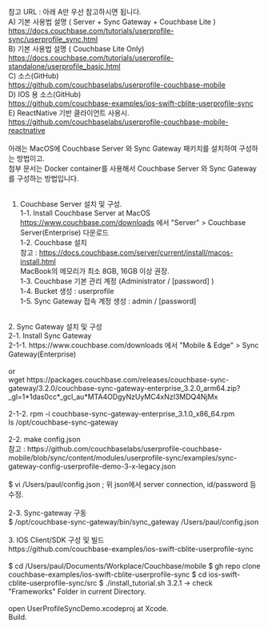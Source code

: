 참고 URL :  아래 A만 우선 참고하시면 됩니다. <br>
A) 기본 사용법 설명 ( Server + Sync Gateway + Couchbase Lite ) <br>
https://docs.couchbase.com/tutorials/userprofile-sync/userprofile_sync.html <br>
B) 기본 사용법 설명 ( Couchbase Lite Only) <br>
https://docs.couchbase.com/tutorials/userprofile-standalone/userprofile_basic.html <br>
C) 소스(GitHub) <br>
https://github.com/couchbaselabs/userprofile-couchbase-mobile <br>
D) IOS 용 소스(GitHub) <br>
https://github.com/couchbase-examples/ios-swift-cblite-userprofile-sync <br>
E) ReactNative 기반 클라이언트 사용시. <br>
https://github.com/couchbaselabs/userprofile-couchbase-mobile-reactnative <br>
<br>
아래는 MacOS에 Couchbase Server 와 Sync Gateway 패키치를 설치하여 구성하는 방법이고. <br>
첨부 문서는 Docker container를 사용해서 Couchbase Server 와 Sync Gateway 를 구성하는 방법입니다. <br>
<br>
1. Couchbase Server 설치 및 구성.<br>
1-1. Install Couchbase Server at MacOS<br>
 https://www.couchbase.com/downloads 에서 "Server" > Couchbase Server(Enterprise) 다운로드  <br>
1-2. Couchbase 설치 <br>
 참고 : https://docs.couchbase.com/server/current/install/macos-install.html <br>
 MacBook의 메모리가 최소 8GB, 16GB 이상 권장. <br>
1-3. Couchbase 기본 관리 계정 (Administrator / [password] ) <br>
1-4. Bucket 생성 : userprofile <br>
1-5. Sync Gateway 접속 계정 생성 : admin / [password]  <br>
<br>
2. Sync Gateway 설치 및 구성 <br>
2-1. Install Sync Gateway<br>
2-1-1. https://www.couchbase.com/downloads 에서 "Mobile & Edge" > Sync Gateway(Enterprise) <br>
<br>
or<br>
wget https://packages.couchbase.com/releases/couchbase-sync-gateway/3.2.0/couchbase-sync-gateway-enterprise_3.2.0_arm64.zip?_gl=1*1das0cc*_gcl_au*MTA4ODgyNzUyMC4xNzI3MDQ4NjMx <br>
<br>
2-1-2. rpm -i couchbase-sync-gateway-enterprise_3.1.0_x86_64.rpm <br>
ls /opt/couchbase-sync-gateway <br>
<br>
2-2. make config.json <br>
참고 : https://github.com/couchbaselabs/userprofile-couchbase-mobile/blob/sync/content/modules/userprofile-sync/examples/sync-gateway-config-userprofile-demo-3-x-legacy.json <br>
<br>
$ vi /Users/paul/config.json ; 위 json에서 server connection, id/password 등 수정. <br>
<br>
2-3. Sync-gateway 구동  <br>
$ /opt/couchbase-sync-gateway/bin/sync_gateway /Users/paul/config.json <br>
<br>
3. IOS Client/SDK 구성 및 빌드 <br>
https://github.com/couchbase-examples/ios-swift-cblite-userprofile-sync <br>
<br>
$ cd /Users/paul/Documents/Workplace/Couchbase/mobile
$ gh repo clone couchbase-examples/ios-swift-cblite-userprofile-sync
$ cd ios-swift-cblite-userprofile-sync/src
$ ./install_tutorial.sh 3.2.1   -> check "Frameworks" Folder in current Directory.
<br>
<br>
open UserProfileSyncDemo.xcodeproj at Xcode.<br>
Build.<br>
